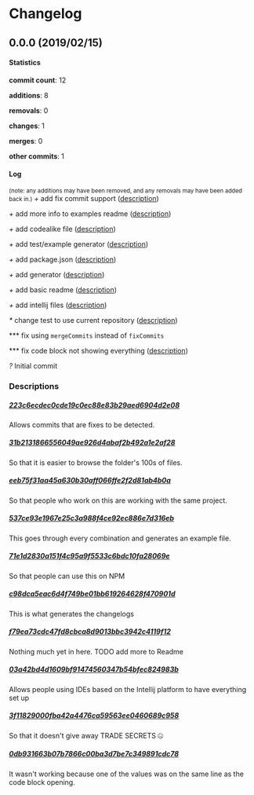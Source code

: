 # Changelog
## 0.0.0 (2019/02/15)
#### Statistics
**commit count**: 12

**additions**: 8

**removals**: 0

**changes**: 1

**merges**: 0

**other commits**: 1

#### Log
<small>(note: any additions may have been removed, and any removals may have been added back in.)</small>
*+* add fix commit support ([description](#223c6ecdec0cde19c0ec88e83b29aed6904d2e08-5))

*+* add more info to examples readme ([description](#31b2131866556049ae926d4abaf2b492a1e2af28-5))

*+* add codealike file ([description](#eeb75f31aa45a630b30aff066ffe2f2d81ab4b0a-5))

*+* add test/example generator ([description](#537ce93e1967e25c3a988f4ce92ec886e7d316eb-5))

*+* add package.json ([description](#71e1d2830a151f4c95a9f5533c6bdc10fa28069e-5))

*+* add generator ([description](#c98dca5eac6d4f749be01bb619264628f470901d-5))

*+* add basic readme ([description](#f79ea73cdc47fd8cbca8d9013bbc3942c4119f12-5))

*+* add intellij files ([description](#03a42bd4d1609bf91474560347b54bfec824983b-5))

*\** change test to use current repository ([description](#3f11829000fba42a4476ca59563ee0460689c958-5))

*** fix using `mergeCommits` instead of `fixCommits`

*** fix code block not showing everything ([description](#0db931663b07b7866c00ba3d7be7c349891cdc78-5))

*?* Initial commit

### Descriptions
##### [223c6ecdec0cde19c0ec88e83b29aed6904d2e08](commit/223c6ecdec0cde19c0ec88e83b29aed6904d2e08?refName=refs/heads/master)
Allows commits that are fixes to be detected.
##### [31b2131866556049ae926d4abaf2b492a1e2af28](commit/31b2131866556049ae926d4abaf2b492a1e2af28?refName=refs/heads/master)
So that it is easier to browse the folder's 100s of files.
##### [eeb75f31aa45a630b30aff066ffe2f2d81ab4b0a](commit/eeb75f31aa45a630b30aff066ffe2f2d81ab4b0a?refName=refs/heads/master)
So that people who work on this are working with the same project.
##### [537ce93e1967e25c3a988f4ce92ec886e7d316eb](commit/537ce93e1967e25c3a988f4ce92ec886e7d316eb?refName=refs/heads/master)
This goes through every combination and generates an example file.
##### [71e1d2830a151f4c95a9f5533c6bdc10fa28069e](commit/71e1d2830a151f4c95a9f5533c6bdc10fa28069e?refName=refs/heads/master)
So that people can use this on NPM
##### [c98dca5eac6d4f749be01bb619264628f470901d](commit/c98dca5eac6d4f749be01bb619264628f470901d?refName=refs/heads/master)
This is what generates the changelogs
##### [f79ea73cdc47fd8cbca8d9013bbc3942c4119f12](commit/f79ea73cdc47fd8cbca8d9013bbc3942c4119f12?refName=refs/heads/master)
Nothing much yet in here. TODO add more to Readme
##### [03a42bd4d1609bf91474560347b54bfec824983b](commit/03a42bd4d1609bf91474560347b54bfec824983b?refName=refs/heads/master)
Allows people using IDEs based on the Intellij platform to have everything set up
##### [3f11829000fba42a4476ca59563ee0460689c958](commit/3f11829000fba42a4476ca59563ee0460689c958?refName=refs/heads/master)
So that it doesn't give away TRADE SECRETS 🤐
##### [0db931663b07b7866c00ba3d7be7c349891cdc78](commit/0db931663b07b7866c00ba3d7be7c349891cdc78?refName=refs/heads/master)
It wasn't working because one of the values was on the same line as the code block opening.
